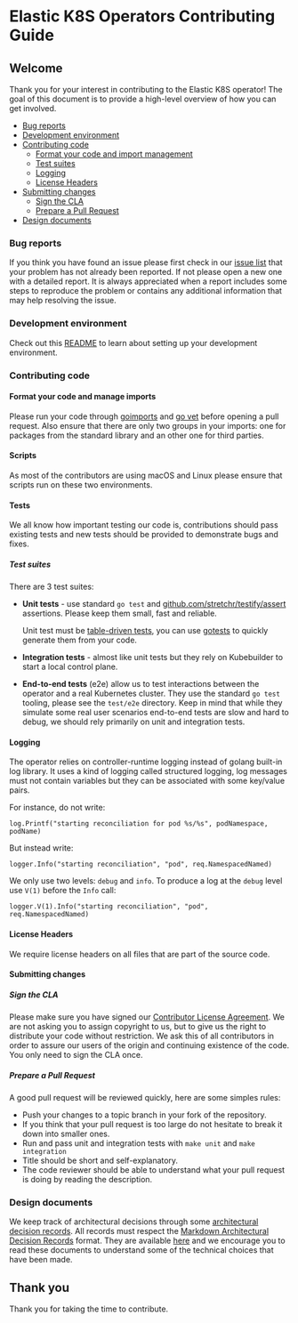 # Elastic K8S Operators Contributing Guide

## Welcome

Thank you for your interest in contributing to the Elastic K8S operator!
The goal of this document is to provide a high-level overview of how you can get involved.

- [Bug reports](#bug-reports)
- [Development environment](#development-environment)
- [Contributing code](#contributing-code)
  - [Format your code and import management](#format-your-code-and-import-management)
  - [Test suites](#test-suites)
  - [Logging](#logging)
  - [License Headers](#license-headers)
- [Submitting changes](#submitting-changes)
  - [Sign the CLA](#sign-the-cla)
  - [Prepare a Pull Request](#prepare-a-pull-request)
- [Design documents](#design-documents)

### Bug reports

If you think you have found an issue please first check in our [issue list](https://github.com/elastic/k8s-operators/issues) that your problem has not already been reported.
If not please open a new one with a detailed report. It is always appreciated when a report includes some steps to reproduce the problem or contains any additional information that may help resolving the issue.

### Development environment

Check out this [README](https://github.com/elastic/k8s-operators/blob/master/operators/README.md) to learn about setting up your development environment.

### Contributing code

#### Format your code and manage imports

Please run your code through [goimports](https://godoc.org/golang.org/x/tools/cmd/goimports) and [go vet](https://golang.org/cmd/vet/) before opening a pull request. Also ensure that there are only two groups in your imports: one for packages from the standard library and an other one for third parties.

#### Scripts

As most of the contributors are using macOS and Linux please ensure that scripts run on these two environments.

#### Tests

We all know how important testing our code is, contributions should pass existing tests and new tests should be provided to demonstrate bugs and fixes.

##### Test suites

There are 3 test suites:

- **Unit tests** - use standard `go test` and [github.com/stretchr/testify/assert](https://github.com/stretchr/testify) assertions. Please keep them small, fast and reliable.
  
  Unit test must be [table-driven tests](https://github.com/golang/go/wiki/TableDrivenTests), you can use [gotests](https://github.com/cweill/gotests) to quickly generate them from your code.
  
- **Integration tests** - almost like unit tests but they rely on Kubebuilder to start a local control plane.

- **End-to-end tests** (e2e) allow us to test interactions between the operator and a real Kubernetes cluster. They use the standard `go test` tooling, please see the `test/e2e` directory. Keep in mind that while they simulate some real user scenarios end-to-end tests are slow and hard to debug, we should rely primarily on unit and integration tests.

#### Logging

The operator relies on controller-runtime logging instead of golang built-in log library. It uses a kind of logging called structured logging, log messages must not contain variables but they can be associated with some key/value pairs.

For instance, do not write:

```golang
log.Printf("starting reconciliation for pod %s/%s", podNamespace, podName)
```

But instead write:

```golang
logger.Info("starting reconciliation", "pod", req.NamespacedNamed)
```

We only use two levels: `debug` and `info`. To produce a log at the `debug` level use `V(1)` before the `Info` call:

```golang
logger.V(1).Info("starting reconciliation", "pod", req.NamespacedNamed)
```

#### License Headers

We require license headers on all files that are part of the source code.

#### Submitting changes

##### Sign the CLA

Please make sure you have signed our [Contributor License Agreement](https://www.elastic.co/fr/contributor-agreement/). We are not asking you to assign copyright to us, but to give us the right to distribute your code without restriction. We ask this of all contributors in order to assure our users of the origin and continuing existence of the code. You only need to sign the CLA once.

##### Prepare a Pull Request

A good pull request will be reviewed quickly, here are some simples rules:

- Push your changes to a topic branch in your fork of the repository.
- If you think that your pull request is too large do not hesitate to break it down into smaller ones.
- Run and pass unit and integration tests with `make unit` and `make integration` 
- Title should be short and self-explanatory.
- The code reviewer should be able to understand what your pull request is doing by reading the description.

### Design documents

We keep track of architectural decisions through some [architectural decision records](https://adr.github.io/). All records must respect the [Markdown Architectural Decision Records](https://adr.github.io/madr/) format. They are available [here](https://github.com/elastic/k8s-operators/tree/master/docs/design) and we encourage you to read these documents to understand some of the technical choices that have been made. 

## Thank you

Thank you for taking the time to contribute.